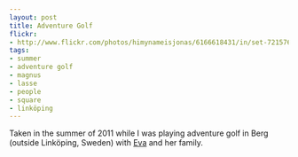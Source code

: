 ```yaml
---
layout: post
title: Adventure Golf 
flickr:
- http://www.flickr.com/photos/himynameisjonas/6166618431/in/set-72157623298803241
tags:
- summer
- adventure golf
- magnus
- lasse
- people
- square
- linköping
---
```

Taken in the summer of 2011 while I was playing adventure golf in Berg (outside Linköping, Sweden) with [Eva](http://log.brusman.net) and her family.
